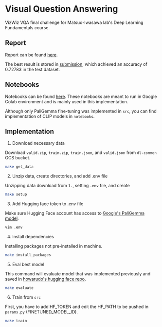 # Visual Question Answering

VizWiz VQA final challenge for Matsuo-Iwasawa lab's Deep Learning Fundamentals course.

## Report
Report can be found [here](report/report.pdf).

The best result is stored in [submission](submission/submitted.npy), which achieved an accuracy of 0.72783 in the test dataset.

## Notebooks
Notebooks can be found [here](notebooks).
These notebooks are meant to run in Google Colab environment and is mainly used in this implementation.

Although only PaliGemma fine-tuning was implemented in `src`, you can find implementation of CLIP models in `notebooks`.

## Implementation
1. Download necessary data

Download `valid.zip`, `train.zip`, `train.json`, and `valid.json` from `dl-common` GCS bucket.
```bash
make get_data
```

2. Unzip data, create directories, and add .env file

Unzipping data download from `1.`, setting `.env` file, and create
```bash
make setup
```

3. Add Hugging face token to .env file

Make sure Hugging Face account has access to [Google's PaliGemma model](https://huggingface.co/google/paligemma-3b-pt-224).

```bash
vim .env
```

4. Install dependencies

Installing packages not pre-installed in machine.
```bash
make install_packages
```

5. Eval best model

This command will evaluate model that was implemented previously and saved in [howarudo's hugging face repo](https://huggingface.co/howarudo/paligemma-3b-pt-224-vqa-continue-ft-0).
```bash
make evaluate
```

6. Train from `src`

First, you have to add HF_TOKEN and edit the HF_PATH to be pushed in `params.py` (FINETUNED_MODEL_ID).
```bash
make train
```
